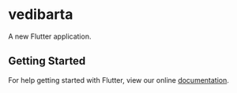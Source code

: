 # vedibarta

A new Flutter application.

## Getting Started

For help getting started with Flutter, view our online
[documentation](https://flutter.io/).
